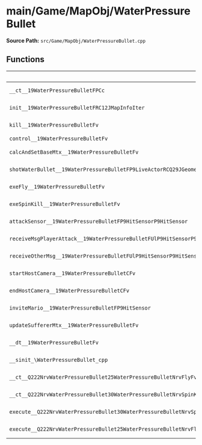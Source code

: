 # main/Game/MapObj/WaterPressureBullet

**Source Path:** `src/Game/MapObj/WaterPressureBullet.cpp`

## Functions

| Name | Address | Match % |
|------|---------|---------|
| `__ct__19WaterPressureBulletFPCc` | `0x802538E0` | :white_check_mark: (100.0%) |
| `init__19WaterPressureBulletFRC12JMapInfoIter` | `0x80253958` | :x: (93.0%) |
| `kill__19WaterPressureBulletFv` | `0x80253AB0` | :white_check_mark: (100.0%) |
| `control__19WaterPressureBulletFv` | `0x80253B54` | :x: (0.0%) |
| `calcAndSetBaseMtx__19WaterPressureBulletFv` | `0x80253C74` | :white_check_mark: (100.0%) |
| `shotWaterBullet__19WaterPressureBulletFP9LiveActorRCQ29JGeometry64TPosition3<Q29JGeometry38TMatrix34<Q29JGeometry13SMatrix34C<f>>>fbbbPP15ActorCameraInfo` | `0x80253CBC` | :x: (62.5%) |
| `exeFly__19WaterPressureBulletFv` | `0x80253DB4` | :x: (85.2%) |
| `exeSpinKill__19WaterPressureBulletFv` | `0x80254008` | :white_check_mark: (100.0%) |
| `attackSensor__19WaterPressureBulletFP9HitSensorP9HitSensor` | `0x802540A8` | :white_check_mark: (100.0%) |
| `receiveMsgPlayerAttack__19WaterPressureBulletFUlP9HitSensorP9HitSensor` | `0x802540F4` | :white_check_mark: (100.0%) |
| `receiveOtherMsg__19WaterPressureBulletFUlP9HitSensorP9HitSensor` | `0x8025414C` | :white_check_mark: (100.0%) |
| `startHostCamera__19WaterPressureBulletCFv` | `0x8025429C` | :white_check_mark: (100.0%) |
| `endHostCamera__19WaterPressureBulletCFv` | `0x802542EC` | :white_check_mark: (100.0%) |
| `inviteMario__19WaterPressureBulletFP9HitSensor` | `0x80254340` | :white_check_mark: (100.0%) |
| `updateSuffererMtx__19WaterPressureBulletFv` | `0x80254458` | :x: (97.8%) |
| `__dt__19WaterPressureBulletFv` | `0x80254510` | :x: (95.7%) |
| `__sinit_\WaterPressureBullet_cpp` | `0x8025456C` | :white_check_mark: (100.0%) |
| `__ct__Q222NrvWaterPressureBullet25WaterPressureBulletNrvFlyFv` | `0x80254598` | :white_check_mark: (100.0%) |
| `__ct__Q222NrvWaterPressureBullet30WaterPressureBulletNrvSpinKillFv` | `0x802545A8` | :white_check_mark: (100.0%) |
| `execute__Q222NrvWaterPressureBullet30WaterPressureBulletNrvSpinKillCFP5Spine` | `0x802545B8` | :white_check_mark: (100.0%) |
| `execute__Q222NrvWaterPressureBullet25WaterPressureBulletNrvFlyCFP5Spine` | `0x802545C0` | :white_check_mark: (100.0%) |